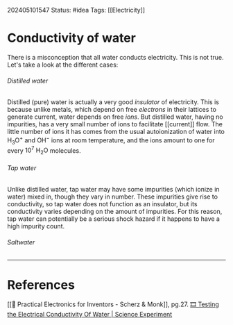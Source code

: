202405101547
Status: #idea
Tags: [[Electricity]]

# Conductivity of water

There is a misconception that all water conducts electricity. This is not true. Let's take a look at the different cases:

###### Distilled water
Distilled (pure) water is actually a very good *insulator* of electricity. This is because unlike metals, which depend on free *electrons* in their lattices to generate current, water depends on free *ions*. But distilled water, having no impurities, has a very small number of ions to facilitate [[current]] flow. The little number of ions it has comes from the usual autoionization of water into $\text{H}_3\text{O}^{+}$ and $\text{OH}^{-}$ ions at room temperature, and the ions amount to one for every $10^{7}$ $\text{H}_2\text{O}$ molecules.

###### Tap water
Unlike distilled water, tap water may have some impurities (which ionize in water) mixed in, though they vary in number. These impurities give rise to conductivity, so tap water does not function as an insulator, but its conductivity varies depending on the amount of impurities. For this reason, tap water can potentially be a serious shock hazard if it happens to have a high impurity count.

###### Saltwater


___
# References
[[📕 Practical Electronics for Inventors - Scherz & Monk]], pg.27.
[🎞️ Testing the Electrical Conductivity Of Water | Science Experiment](https://www.youtube.com/watch?v=y3pGtXyYKDE)